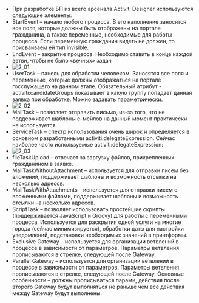 * При разработке БП из всего арсенала Activiti Designer используются следующие элементы:
* StartEvent – начало любого процесса. В его наполнение заносятся все поля, которые должны быть отображены на портале гражданина, а также переменные, необходимые для работы процесса. Если переменную гражданин видеть не должен, то присваиваем ей тип invisible.
* EndEvent – закрытие процесса. Необходимо ставить в конце каждой ветви, чтобы не было «вечных» задач
* ![2_01](https://github.com/e-government-ua/i/blob/test/doc/bp/img/2_01.JPG)
* UserTask – панель для обработки человеком. Заносятся все поля и переменные, которые должны отображаться на портале госслужащего на данном этапе. Обязательный атрибут - activiti:candidateGroups показывает в какую группу попадает данная заявка при обработке. Можно задавать параметрически.
* ![2_02](https://github.com/e-government-ua/i/blob/test/doc/bp/img/2_02.JPG)
* MailTask – позволяет отправить письмо, из-за того, что не поддерживает шаблоны е-мейлов на данный момент практически не используется.
* ServiceTask – спектр использования очень широк и определяется в основном разработанными activiti:delegateExpression. Сейчас наиболее часто используемые activiti:delegateExpression: 
* ![2_03](https://github.com/e-government-ua/i/blob/test/doc/bp/img/2_03.JPG)
* fileTaskUpload – отвечает за заргузку файлов, прикрепленных гражданином в заявке.
* MailTaskWithoutAttachment – используется для отправки писем без вложений, поддерживает шаблоны и возможность отсылки на несколько адресов.
* MailTaskWithAttachments – используется для отправки писем с вложенными файлами, поддерживает шаблоны и возможность отсылки на несколько адресов.
* ScriptTask – позволяет использовать простейшие скрипты (поддерживается JavaScript и Groovy) для работы с переменными процесса. Используется для раскрытия одной услуги на многие города (сейчас минимизируется), обработки даты для настройки уведомлений, подстановки необходимых значений в принтформы.
* Exclusive Gateway – используется для организации ветвлений в процессе в зависимости от параметров. Параметры ветвления прописываются в стрелке, следующей после Gateway.
* Parallel Gateway – используется для организации ветвлений в процессе в зависимости от параметров. Параметры ветвления прописываются в стрелке, следующей после Gateway. Основные особенности – должны прописываться парами, действия после второго Gateway будут выполняться не раньше чем все действия между Gateway будут выполнены.
